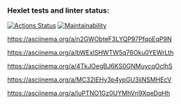 ### Hexlet tests and linter status:
[![Actions Status](https://github.com/braimm/python-project-49/actions/workflows/hexlet-check.yml/badge.svg)](https://github.com/braimm/python-project-49/actions)
[![Maintainability](https://api.codeclimate.com/v1/badges/1a07882a81ba9400bf61/maintainability)](https://codeclimate.com/github/braimm/python-project-49/maintainability)

https://asciinema.org/a/n2GWObteF3LYQP97PfqoEqP9N

https://asciinema.org/a/bWExlSHWTW5q76Oku0YEWrLth

https://asciinema.org/a/4TkJOegBJ6KS0GNMuycqOclhS

https://asciinema.org/a/MC32IEHy3p4ypGU3iiNSMHEcV

https://asciinema.org/a/IuPTNO1Gz0UYMhVrj9XqeDqHh

<script async id="asciicast-n2GWObteF3LYQP97PfqoEqP9N" src="https://asciinema.org/a/n2GWObteF3LYQP97PfqoEqP9N.js"></script>
